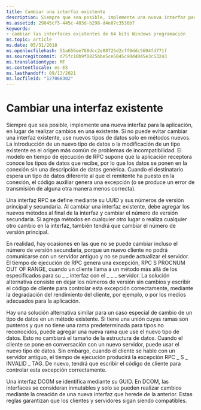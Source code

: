 ```yaml
---
title: Cambiar una interfaz existente
description: Siempre que sea posible, implemente una nueva interfaz para la aplicación, en lugar de realizar cambios en una existente.
ms.assetid: 29845cf5-445c-403d-b298-d4e07c3536b7
keywords:
- cambiar las interfaces existentes de 64 bits Windows programación
ms.topic: article
ms.date: 05/31/2018
ms.openlocfilehash: 51a656ee768dcc2e88725d2cff0ddc5604fd771f
ms.sourcegitcommit: d75fc10b9f0825bbe5ce5045c90d4045e3c53243
ms.translationtype: MT
ms.contentlocale: es-ES
ms.lasthandoff: 09/13/2021
ms.locfileid: "127068302"
---
```

# <a name="changing-an-existing-interface"></a>Cambiar una interfaz existente

Siempre que sea posible, implemente una nueva interfaz para la aplicación, en lugar de realizar cambios en una existente. Si no puede evitar cambiar una interfaz existente, use nuevos tipos de datos solo en métodos nuevos. La introducción de un nuevo tipo de datos o la modificación de un tipo existente es el origen más común de problemas de incompatibilidad. El modelo en tiempo de ejecución de RPC supone que la aplicación receptora conoce los tipos de datos que recibe, por lo que los datos se ponen en la conexión sin una descripción de datos genérica. Cuando el destinatario espera un tipo de datos diferente al que el remitente ha puesto en la conexión, el código auxiliar genera una excepción (o se produce un error de transmisión de alguna otra manera menos correcta).

Una interfaz RPC se define mediante su UUID y sus números de versión principal y secundaria. Al cambiar una interfaz existente, debe agregar los nuevos métodos al final de la interfaz y cambiar el número de versión secundaria. Si agrega métodos en cualquier otro lugar o realiza cualquier otro cambio en la interfaz, también tendrá que cambiar el número de versión principal.

En realidad, hay ocasiones en las que no se puede cambiar incluso el número de versión secundaria, porque un nuevo cliente no podrá comunicarse con un servidor antiguo y no se puede actualizar el servidor. El tiempo de ejecución de RPC genera una excepción, RPC S PROCNUM OUT OF RANGE, cuando un cliente llama a un método más allá de los especificados para su \_ \_ interfaz con el \_ \_ \_ servidor. La solución alternativa consiste en dejar los números de versión sin cambios y escribir el código de cliente para controlar esta excepción correctamente, mediante la degradación del rendimiento del cliente, por ejemplo, o por los medios adecuados para la aplicación.

Hay una solución alternativa similar para un caso especial de cambio de un tipo de datos en un método existente. Si tiene [](/windows/desktop/Midl/union) una unión cuyas ramas son punteros y que no tiene una rama predeterminada para tipos no reconocidos, puede agregar una nueva rama que use el nuevo tipo de datos. Esto no cambiará el tamaño de la estructura de datos. Cuando el cliente se pone en conversación con un nuevo servidor, puede usar el nuevo tipo de datos. Sin embargo, cuando el cliente se hable con un servidor antiguo, el tiempo de ejecución producirá la excepción RPC \_ S \_ INVALID \_ TAG. De nuevo, tendrá que escribir el código de cliente para controlar esta excepción correctamente.

Una interfaz DCOM se identifica mediante su GUID. En DCOM, las interfaces se consideran inmutables y solo se pueden realizar cambios mediante la creación de una nueva interfaz que herede de la anterior. Estas reglas garantizan que los clientes y servidores sigan siendo compatibles.

 

 